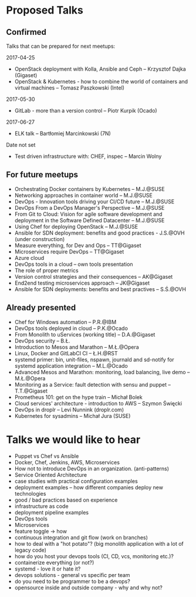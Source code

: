Proposed Talks
==============

## Confirmed ##

Talks that can be prepared for next meetups:

2017-04-25
- OpenStack deployment with Kolla, Ansible and Ceph – Krzysztof Dajka (Gigaset)
- OpenStack & Kubernetes - how to combine the world of containers and virtual machines – Tomasz Paszkowski (Intel)

2017-05-30
- GitLab - more than a version control – Piotr Kurpik (Ocado)

2017-06-27
- ELK talk – Bartłomiej Marcinkowski (7N)

Date not set
- Test driven infrastructure with: CHEF, inspec – Marcin Wolny

## For future meetups ##

- Orchestrating Docker containers by Kubernetes – M.J.@SUSE
- Networking approaches in container world – M.J.@SUSE
- DevOps - Innovation tools driving your CI/CD future – M.J.@SUSE
- DevOps From a DevOps Manager's Perspective – M.J.@SUSE
- From Git to Cloud: Vision for agile software development and deployment in the Software Defined Datacenter – M.J.@SUSE
- Using Chef for deploying OpenStack – M.J.@SUSE
- Ansible for SDN deployment: benefits and good practices - J.S.@OVH (under construction)
- Measure everything, for Dev and Ops – TT@Gigaset
- Microservices require DevOps – TT@Gigaset
- Azure cloud
- DevOps tools in a cloud – own tools presentation
- The role of proper metrics
- Version control strategies and their consequences – AK@Gigaset
- End2end testing microservices approach – JK@Gigaset
- Ansible for SDN deployments: benefits and best practives – S.Ś.@OVH

## Already presented ##
- Chef for Windows automation – P.R.@IBM
- DevOps tools deployed in cloud – P.K.@Ocado
- From Monolith to uServices (working title) – D.A.@Gigaset
- DevOps security – B.Ł.
- Introduction to Mesos and Marathon – M.Ł.@Opera
- Linux, Docker and GitLabCI CI – Ł.H.@RST
- systemd primer: bin, unit-files, nspawn, journald and sd-notify for systemd application integration – M.L.@Ocado
- Advanced Mesos and Marathon: monitoring, load balancing, live demo – M.Ł.@Opera
- Monitoring as a Service: fault detection with sensu and puppet – T.T.@Gigaset
- Prometheus 101: get on the hype train – Michał Bolek
- Cloud services' architecture - introduction to AWS – Szymon Święcki
- DevOps in droplr – Levi Nunnink (droplr.com)
- Kubernetes for sysadmins – Michał Jura (SUSE)

Talks we would like to hear
===========================

- Puppet vs Chef vs Ansible
- Docker, Chef, Jenkins, AWS, Microservices
- How not to introduce DevOps in an organization. (anti-patterns)
- Service Oriented Architecture
- case studies with practical configuration examples
- deployment examples – how different companies deploy new technologies
- good / bad practices based on experience
- infrastructure as code
- deployment pipeline examples
- DevOps tools
- Microservices
- feature toggle -> how
- continuous integration and git flow (work on branches)
- how to deal with a "hot potato"? (big monolith application with a lot of legacy code)
- how do you host your devops tools (CI, CD, vcs, monitoring etc.)?
- containerize everything (or not?)
- systemd - love it or hate it?
- devops solutions - general vs specific per team
- do you need to be programmer to be a devops?
- opensource inside and outside company - why and why not?
